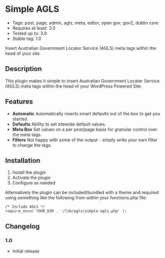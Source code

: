 # Simple AGLS

* Tags: post, page, admin, agls, meta, editor, open gov, gov2, dublin core
* Requires at least: 3.0
* Tested up to: 3.9
* Stable tag: 1.0

Insert Australian Government Locater Service (AGLS) meta tags within the head of your site.

## Description

This plugin makes it simple to insert Australian Government Locater Service (AGLS) meta tags within the head of your WordPress Powered Site.

## Features

* **Automatic** Automatically inserts smart defaults out of the box to get you started.
* **Defaults** Ability to set sitewide default values.
* **Meta Box** Set values on a per post/page basis for granular control over the meta tags.
* **Filters** Not happy with some of the output - simply write your own filter to change the tags.

## Installation

1. Install the plugin
2. Activate the plugin
3. Configure as needed

Alternatively the plugin can be included/bundled with a theme and required using something like the following from within your functions.php file:

```
/* Include AGLS */
require_once( YOUR_DIR . '/lib/agls/simple-agls.php' );
```

## Changelog

### 1.0

* Initial release
